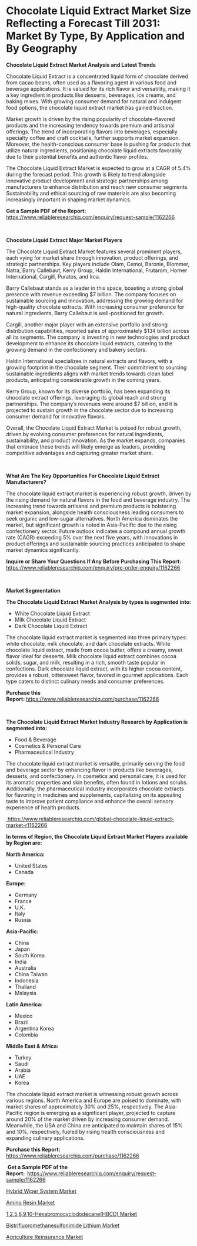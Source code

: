 <p><h1>Chocolate Liquid Extract Market Size Reflecting a Forecast Till 2031: Market By Type, By Application and By Geography</h1></p><p><strong>Chocolate Liquid Extract Market Analysis and Latest Trends</strong></p>
<p><p>Chocolate Liquid Extract is a concentrated liquid form of chocolate derived from cacao beans, often used as a flavoring agent in various food and beverage applications. It is valued for its rich flavor and versatility, making it a key ingredient in products like desserts, beverages, ice creams, and baking mixes. With growing consumer demand for natural and indulgent food options, the chocolate liquid extract market has gained traction.</p><p>Market growth is driven by the rising popularity of chocolate-flavored products and the increasing tendency towards premium and artisanal offerings. The trend of incorporating flavors into beverages, especially specialty coffee and craft cocktails, further supports market expansion. Moreover, the health-conscious consumer base is pushing for products that utilize natural ingredients, positioning chocolate liquid extracts favorably due to their potential benefits and authentic flavor profiles.</p><p>The Chocolate Liquid Extract Market is expected to grow at a CAGR of 5.4% during the forecast period. This growth is likely to trend alongside innovative product development and strategic partnerships among manufacturers to enhance distribution and reach new consumer segments. Sustainability and ethical sourcing of raw materials are also becoming increasingly important in shaping market dynamics.</p></p>
<p><strong>Get a Sample PDF of the Report:&nbsp;</strong> <a href="https://www.reliableresearchiq.com/enquiry/request-sample/1162266?utm_campaign=1106&utm_medium=2&utm_source=Github&utm_content=ia&utm_term=03102024&utm_id=chocolate-liquid-extract">https://www.reliableresearchiq.com/enquiry/request-sample/1162266</a></p>
<p>&nbsp;</p>
<p><strong>Chocolate Liquid Extract Major Market Players</strong></p>
<p><p>The Chocolate Liquid Extract Market features several prominent players, each vying for market share through innovation, product offerings, and strategic partnerships. Key players include Olam, Cemoi, Baronie, Blommer, Natra, Barry Callebaut, Kerry Group, Haldin International, Frutarom, Horner International, Cargill, Puratos, and Irca. </p><p>Barry Callebaut stands as a leader in this space, boasting a strong global presence with revenue exceeding $7 billion. The company focuses on sustainable sourcing and innovation, addressing the growing demand for high-quality chocolate extracts. With increasing consumer preference for natural ingredients, Barry Callebaut is well-positioned for growth.</p><p>Cargill, another major player with an extensive portfolio and strong distribution capabilities, reported sales of approximately $134 billion across all its segments. The company is investing in new technologies and product development to enhance its chocolate liquid extracts, catering to the growing demand in the confectionery and bakery sectors.</p><p>Haldin International specializes in natural extracts and flavors, with a growing footprint in the chocolate segment. Their commitment to sourcing sustainable ingredients aligns with market trends towards clean label products, anticipating considerable growth in the coming years.</p><p>Kerry Group, known for its diverse portfolio, has been expanding its chocolate extract offerings, leveraging its global reach and strong partnerships. The company’s revenues were around $7 billion, and it is projected to sustain growth in the chocolate sector due to increasing consumer demand for innovative flavors.</p><p>Overall, the Chocolate Liquid Extract Market is poised for robust growth, driven by evolving consumer preferences for natural ingredients, sustainability, and product innovation. As the market expands, companies that embrace these trends will likely emerge as leaders, providing competitive advantages and capturing greater market share.</p></p>
<p>&nbsp;</p>
<p><strong>What Are The Key Opportunities For Chocolate Liquid Extract Manufacturers?</strong></p>
<p><p>The chocolate liquid extract market is experiencing robust growth, driven by the rising demand for natural flavors in the food and beverage industry. The increasing trend towards artisanal and premium products is bolstering market expansion, alongside health consciousness leading consumers to seek organic and low-sugar alternatives. North America dominates the market, but significant growth is noted in Asia-Pacific due to the rising confectionery sector. Future outlook indicates a compound annual growth rate (CAGR) exceeding 5% over the next five years, with innovations in product offerings and sustainable sourcing practices anticipated to shape market dynamics significantly.</p></p>
<p><strong>Inquire or Share Your Questions If Any Before Purchasing This Report:</strong> <a href="https://www.reliableresearchiq.com/enquiry/pre-order-enquiry/1162266?utm_campaign=1106&utm_medium=2&utm_source=Github&utm_content=ia&utm_term=03102024&utm_id=chocolate-liquid-extract">https://www.reliableresearchiq.com/enquiry/pre-order-enquiry/1162266</a></p>
<p>&nbsp;</p>
<p><strong>Market Segmentation</strong></p>
<p><strong>The Chocolate Liquid Extract Market Analysis by types is segmented into:</strong></p>
<p><ul><li>White Chocolate Liquid Extract</li><li>Milk Chocolate Liquid Extract</li><li>Dark Chocolate Liquid Extract</li></ul></p>
<p><p>The chocolate liquid extract market is segmented into three primary types: white chocolate, milk chocolate, and dark chocolate extracts. White chocolate liquid extract, made from cocoa butter, offers a creamy, sweet flavor ideal for desserts. Milk chocolate liquid extract combines cocoa solids, sugar, and milk, resulting in a rich, smooth taste popular in confections. Dark chocolate liquid extract, with its higher cocoa content, provides a robust, bittersweet flavor, favored in gourmet applications. Each type caters to distinct culinary needs and consumer preferences.</p></p>
<p><strong>Purchase this Report:&nbsp;</strong><a href="https://www.reliableresearchiq.com/purchase/1162266?utm_campaign=1106&utm_medium=2&utm_source=Github&utm_content=ia&utm_term=03102024&utm_id=chocolate-liquid-extract">https://www.reliableresearchiq.com/purchase/1162266</a></p>
<p>&nbsp;</p>
<p><strong>The Chocolate Liquid Extract Market Industry Research by Application is segmented into:</strong></p>
<p><ul><li>Food & Beverage</li><li>Cosmetics & Personal Care</li><li>Pharmaceutical Industry</li></ul></p>
<p><p>The chocolate liquid extract market is versatile, primarily serving the food and beverage sector by enhancing flavor in products like beverages, desserts, and confectionery. In cosmetics and personal care, it is used for its aromatic properties and skin benefits, often found in lotions and scrubs. Additionally, the pharmaceutical industry incorporates chocolate extracts for flavoring in medicines and supplements, capitalizing on its appealing taste to improve patient compliance and enhance the overall sensory experience of health products.</p></p>
<p><a href="https://www.reliableresearchiq.com/global-chocolate-liquid-extract-market-r1162266?utm_campaign=1106&utm_medium=2&utm_source=Github&utm_content=ia&utm_term=03102024&utm_id=chocolate-liquid-extract">&nbsp;https://www.reliableresearchiq.com/global-chocolate-liquid-extract-market-r1162266</a></p>
<p><strong>In terms of Region, the Chocolate Liquid Extract Market Players available by Region are:</strong></p>
<p>
    <p> <strong> North America: </strong>
        <ul>
            <li>United States</li>
            <li>Canada</li>
        </ul>
        </p> 
    <p> <strong> Europe: </strong>
        <ul>
            <li>Germany</li>
            <li>France</li>
            <li>U.K.</li>
            <li>Italy</li>
            <li>Russia</li>
        </ul>
        </p> 
    <p> <strong> Asia-Pacific: </strong>
        <ul>
            <li>China</li>
            <li>Japan</li>
            <li>South Korea</li>
            <li>India</li>
            <li>Australia</li>
            <li>China Taiwan</li>
            <li>Indonesia</li>
            <li>Thailand</li>
            <li>Malaysia</li>
        </ul>
        </p> 
    <p> <strong> Latin America: </strong>
        <ul>
            <li>Mexico</li>
            <li>Brazil</li>
            <li>Argentina Korea</li>
            <li>Colombia</li>
        </ul>
        </p> 
    <p> <strong> Middle East & Africa: </strong>
        <ul>
            <li>Turkey</li>
            <li>Saudi</li>
            <li>Arabia</li>
            <li>UAE</li>
            <li>Korea</li>
        </ul>
    </p>
    </p>
<p><p>The chocolate liquid extract market is witnessing robust growth across various regions. North America and Europe are poised to dominate, with market shares of approximately 30% and 25%, respectively. The Asia-Pacific region is emerging as a significant player, projected to capture around 20% of the market driven by increasing consumer demand. Meanwhile, the USA and China are anticipated to maintain shares of 15% and 10%, respectively, fueled by rising health consciousness and expanding culinary applications.</p></p>
<p><strong>Purchase this Report: </strong><a href="https://www.reliableresearchiq.com/purchase/1162266?utm_campaign=1106&utm_medium=2&utm_source=Github&utm_content=ia&utm_term=03102024&utm_id=chocolate-liquid-extract">https://www.reliableresearchiq.com/purchase/1162266</a></p>
<p>&nbsp;<strong>Get a Sample PDF of the Report:&nbsp;&nbsp;</strong><a href="https://www.reliableresearchiq.com/enquiry/request-sample/1162266?utm_campaign=1106&utm_medium=2&utm_source=Github&utm_content=ia&utm_term=03102024&utm_id=chocolate-liquid-extract">https://www.reliableresearchiq.com/enquiry/request-sample/1162266</a></p>
<p><strong></strong></p>
<p><p><a href="https://github.com/AlbanaGurakuqi475/Market-Research-Report-List-1/blob/main/hybrid-wiper-system-market.md?utm_campaign=1106&utm_medium=2&utm_source=Github&utm_content=ia&utm_term=03102024&utm_id=chocolate-liquid-extract">Hybrid Wiper System Market</a></p><p><a href="https://www.linkedin.com/pulse/global-amino-resin-market-sector2024-2031-metrics-lmxpe?utm_campaign=1106&utm_medium=2&utm_source=Github&utm_content=ia&utm_term=03102024&utm_id=chocolate-liquid-extract">Amino Resin Market</a></p><p><a href="https://issuu.com/reportprime-2/docs/1256910-hexabromocyclododecanehbcd-_46230e7b1c1a2a?utm_campaign=1106&utm_medium=2&utm_source=Github&utm_content=ia&utm_term=03102024&utm_id=chocolate-liquid-extract">1,2,5,6,9,10-Hexabromocyclododecane(HBCD) Market</a></p><p><a href="https://github.com/bo24bogard/Market-Research-Report-List-1/blob/main/bistrifluoromethanesulfonimide-lithium-market.md?utm_campaign=1106&utm_medium=2&utm_source=Github&utm_content=ia&utm_term=03102024&utm_id=chocolate-liquid-extract">Bistrifluoromethanesulfonimide Lithium Market</a></p><p><a href="https://www.linkedin.com/pulse/agriculture-reinsurance-market-insights-products-regional-analysis-opxxe?utm_campaign=1106&utm_medium=2&utm_source=Github&utm_content=ia&utm_term=03102024&utm_id=chocolate-liquid-extract">Agriculture Reinsurance Market</a></p></p>